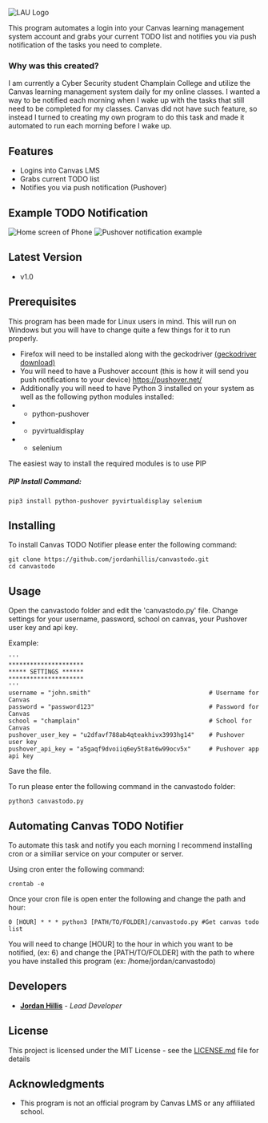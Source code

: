 ![LAU Logo](https://jordanhillis.com/images/github/ctn/logo.png)

This program automates a login into your Canvas learning management system account and grabs your current TODO list and notifies you via push notification of the tasks you need to complete.

### Why was this created?

I am currently a Cyber Security student Champlain College and utilize the Canvas learning management system daily for my online classes. I wanted a way to be notified each morning when I wake up with the tasks that still need to be completed for my classes. Canvas did not have such feature, so instead I turned to creating my own program to do this task and made it automated to run each morning before I wake up.

## Features

* Logins into Canvas LMS
* Grabs current TODO list
* Notifies you via push notification (Pushover)

## Example TODO Notification

![Home screen of Phone](https://jordanhillis.com/images/github/ctn/home.jpg)
![Pushover notification example](https://jordanhillis.com/images/github/ctn/notify.jpg)

## Latest Version

* v1.0

## Prerequisites

This program has been made for Linux users in mind. This will run on Windows but you will have to change quite a few things for it to run properly.

* Firefox will need to be installed along with the geckodriver [(geckodriver download)](https://github.com/mozilla/geckodriver/releases)
* You will need to have a Pushover account (this is how it will send you push notifications to your device) https://pushover.net/
* Additionally you will need to have Python 3 installed on your system as well as the following python modules installed:
* * python-pushover
* * pyvirtualdisplay
* * selenium

The easiest way to install the required modules is to use PIP

##### PIP Install Command:

```
pip3 install python-pushover pyvirtualdisplay selenium
```

## Installing

To install Canvas TODO Notifier please enter the following command:

```
git clone https://github.com/jordanhillis/canvastodo.git
cd canvastodo
```

## Usage

Open the canvastodo folder and edit the 'canvastodo.py' file. Change settings for your username, password, school on canvas, your Pushover user key and api key.

Example:
```
'''
*********************
***** SETTINGS ******
*********************
'''
username = "john.smith" 								# Username for Canvas
password = "password123"      							# Password for Canvas
school = "champlain"									# School for Canvas
pushover_user_key = "u2dfavf788ab4qteakhivx3993hg14"	# Pushover user key
pushover_api_key = "a5gaqf9dvoiiq6ey5t8at6w99ocv5x"		# Pushover app api key
```
Save the file.

To run please enter the following command in the canvastodo folder:
```
python3 canvastodo.py
```

## Automating Canvas TODO Notifier

To automate this task and notify you each morning I recommend installing cron or a similiar service on your computer or server.

Using cron enter the following command:
```
crontab -e
```
Once your cron file is open enter the following and change the path and hour:
```
0 [HOUR] * * * python3 [PATH/TO/FOLDER]/canvastodo.py #Get canvas todo list
```
You will need to change [HOUR] to the hour in which you want to be notified, (ex: 6) and change the [PATH/TO/FOLDER] with the path to where you have installed this program (ex: /home/jordan/canvastodo)

## Developers

* **[Jordan Hillis](https://jordanhillis.com)** - *Lead Developer*

## License

This project is licensed under the MIT License - see the [LICENSE.md](LICENSE.md) file for details

## Acknowledgments

* This program is not an official program by Canvas LMS or any affiliated school.
